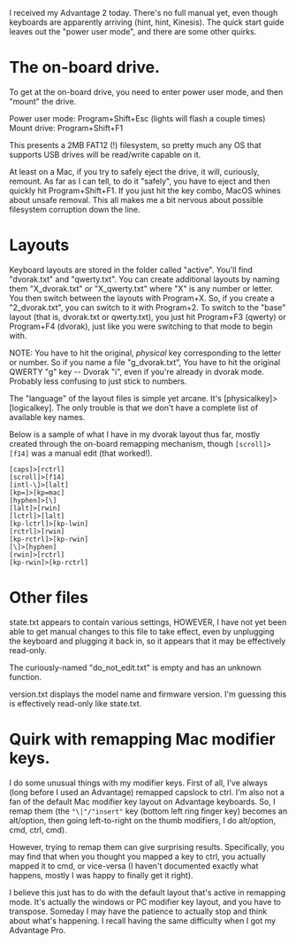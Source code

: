I received my Advantage 2 today. There's no full manual yet, even though keyboards are apparently arriving (hint, hint, Kinesis). The quick start guide leaves out the "power user mode", and there are some other quirks.

# The on-board drive.
To get at the on-board drive, you need to enter power user mode, and then "mount" the drive.

Power user mode: Program+Shift+Esc (lights will flash a couple times)
Mount drive: Program+Shift+F1

This presents a 2MB FAT12 (!) filesystem, so pretty much any OS that supports USB drives will be read/write capable on it.

At least on a Mac, if you try to safely eject the drive, it will, curiously, remount. As far as I can tell, to do it "safely", you have to eject and then quickly hit Program+Shift+F1. If you just hit the key combo, MacOS whines about unsafe removal. This all makes me a bit nervous about possible filesystem corruption down the line.

# Layouts

Keyboard layouts are stored in the folder called "active". You'll find "dvorak.txt" and "qwerty.txt". You can create additional layouts by naming them "X_dvorak.txt" or "X_qwerty.txt" where "X" is any number or letter. You then switch between the layouts with Program+X. So, if you create a "2_dvorak.txt", you can switch to it with Program+2. To switch to the "base" layout (that is, dvorak.txt or qwerty.txt), you just hit Program+F3 (qwerty) or Program+F4 (dvorak), just like you were switching to that mode to begin with.

NOTE: You have to hit the original, *physical* key corresponding to the letter or number. So if you name a file "g_dvorak.txt", You have to hit the original QWERTY "g" key -- Dvorak "i", even if you're already in dvorak mode. Probably less confusing to just stick to numbers.

The "language" of the layout files is simple yet arcane. It's [physicalkey]>[logicalkey]. The only trouble is that we don't have a complete list of available key names.

Below is a sample of what I have in my dvorak layout thus far, mostly created through the on-board remapping mechanism, though `[scroll]>[f14]` was a manual edit (that worked!).

```
[caps]>[rctrl]
[scroll]>[f14]
[intl-\]>[lalt]
[kp=]>[kp=mac]
[hyphen]>[\]
[lalt]>[rwin]
[lctrl]>[lalt]
[kp-lctrl]>[kp-lwin]
[rctrl]>[rwin]
[kp-rctrl]>[kp-rwin]
[\]>[hyphen]
[rwin]>[rctrl]
[kp-rwin]>[kp-rctrl]
```

# Other files

state.txt appears to contain various settings, HOWEVER, I have not yet been able to get manual changes to this file to take effect, even by unplugging the keyboard and plugging it back in, so it appears that it may be effectively read-only.

The curiously-named "do_not_edit.txt" is empty and has an unknown function.

version.txt displays the model name and firmware version. I'm guessing this is effectively read-only like state.txt.

# Quirk with remapping Mac modifier keys.

I do some unusual things with my modifier keys. First of all, I've always (long before I used an Advantage) remapped capslock to ctrl. I'm also not a fan of the default Mac modifier key layout on Advantage keyboards. So, I remap them (the `"\|"/"insert"` key (bottom left ring finger key) becomes an alt/option, then going left-to-right on the thumb modifiers, I do alt/option, cmd, ctrl, cmd).

However, trying to remap them can give surprising results. Specifically, you may find that when you thought you mapped a key to ctrl, you actually mapped it to cmd, or vice-versa (I haven't documented exactly what happens, mostly I was happy to finally get it right).

I believe this just has to do with the default layout that's active in remapping mode. It's actually the windows or PC modifier key layout, and you have to transpose. Someday I may have the patience to actually stop and think about what's happening. I recall having the same difficulty when I got my Advantage Pro.